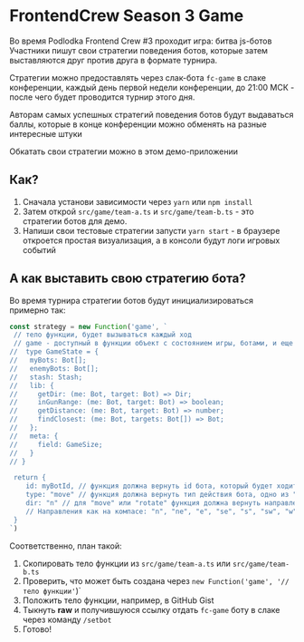 # FrontendCrew Season 3 Game

Во время Podlodka Frontend Crew #3 проходит игра: битва js-ботов
Участники пишут свои стратегии поведения ботов, которые затем
выставляются друг против друга в формате турнира.

Стратегии можно предоставлять через слак-бота `fc-game` в слаке конференции, каждый день первой недели конференции, до 21:00 МСК - после чего будет проводится турнир этого дня.

Авторам самых успешных стратегий поведения ботов будут выдаваться баллы,
которые в конце конференции можно обменять на разные интересные штуки

Обкатать свои стратегии можно в этом демо-приложении

## Как?
1. Сначала установи зависимости через `yarn` или `npm install`
1. Затем открой `src/game/team-a.ts` и `src/game/team-b.ts` - это стратегии ботов для демо.
1. Напиши свои тестовые стратегии запусти `yarn start` - в браузере откроется простая визуализация, а в консоли будут логи игровых событий

## А как выставить свою стратегию бота?
Во время турнира стратегии ботов будут инициализироваться примерно так:
```ts
const strategy = new Function('game', `
 // тело функции, будет вызываться каждый ход 
 // game - доступный в функции объект с состоянием игры, ботами, и еще кое-какими штуками
//  type GameState = {
//   myBots: Bot[];
//   enemyBots: Bot[];
//   stash: Stash;
//   lib: {
//     getDir: (me: Bot, target: Bot) => Dir;
//     inGunRange: (me: Bot, target: Bot) => boolean;
//     getDistance: (me: Bot, target: Bot) => number;
//     findClosest: (me: Bot, targets: Bot[]) => Bot;
//   };
//   meta: {
//     field: GameSize;
//   }
// }

 return {
    id: myBotId, // функция должна вернуть id бота, который будет ходить в этот раз
    type: "move" // функция должна вернуть тип действия бота, одно из "move" | "rotate" | "shoot",
    dir: "n" // для "move" или "rotate" функция должна вернуть направление
    // Направления как на компасе: "n", "ne", "e", "se", "s", "sw", "w", "nw"
 }
`)
```
Соответственно, план такой:
1. Скопировать тело функции из `src/game/team-a.ts` или `src/game/team-b.ts`
1. Проверить, что может быть создана через `new Function('game', '// тело функции'`)`
1. Положить тело функции, например, в GitHub Gist
1. Тыкнуть **raw** и получившуюся ссылку отдать `fc-game` боту в слаке через команду `/setbot`
1. Готово!
